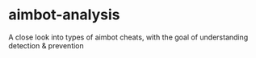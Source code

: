 # aimbot-analysis
 A close look into types of aimbot cheats, with the goal of understanding detection &amp; prevention 
